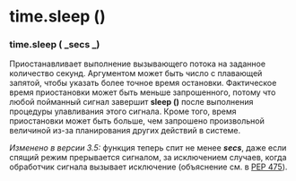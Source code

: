 # time.sleep ()

### time.sleep ( _secs _)

Приостанавливает выполнение вызывающего потока на заданное количество секунд. Аргументом может быть число с плавающей запятой, чтобы указать более точное время остановки. Фактическое время приостановки может быть меньше запрошенного, потому что любой пойманный сигнал завершит **sleep ()** после выполнения процедуры улавливания этого сигнала. Кроме того, время приостановки может быть больше, чем запрошено произвольной величиной из-за планирования других действий в системе.

_Изменено в версии 3.5:_ функция теперь спит не менее _**secs**_, даже если спящий режим прерывается сигналом, за исключением случаев, когда обработчик сигнала вызывает исключение (объяснение см. в [PEP 475](https://www.python.org/dev/peps/pep-0475/)).
